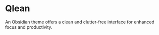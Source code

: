 # Qlean
An Obsidian theme offers a clean and clutter-free interface for enhanced focus and productivity.
